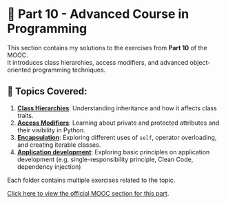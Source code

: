 # 📂 Part 10 - Advanced Course in Programming

This section contains my solutions to the exercises from **Part 10** of the MOOC.  
It introduces class hierarchies, access modifiers, and advanced object-oriented programming techniques.

## 📌 Topics Covered:

1. [**Class Hierarchies**](https://github.com/MadalenaAndrade/Python-Learning-Exercises/tree/main/Part-10-Advanced-Course-in-Programming/1_Class_Hierarchies): Understanding inheritance and how it affects class traits.
2. [**Access Modifiers**](https://github.com/MadalenaAndrade/Python-Learning-Exercises/tree/main/Part-10-Advanced-Course-in-Programming/2_Objects_as_Attributes): Learning about private and protected attributes and their visibility in Python.
3. [**Encapsulation**](https://github.com/MadalenaAndrade/Python-Learning-Exercises/tree/main/Part-10-Advanced-Course-in-Programming/3_OOP_Techniques): Exploring different uses of `self`, operator overloading, and creating iterable classes.
4. [**Application development**](https://github.com/MadalenaAndrade/Python-Learning-Exercises/tree/main/Part-10-Advanced-Course-in-Programming/4_Developing_Larger_Application): Exploring basic principles on application development (e.g. single-responsibility principle, Clean Code, dependency injection)

Each folder contains multiple exercises related to the topic.

[Click here to view the official MOOC section for this part](https://programming-25.mooc.fi/part-10).
